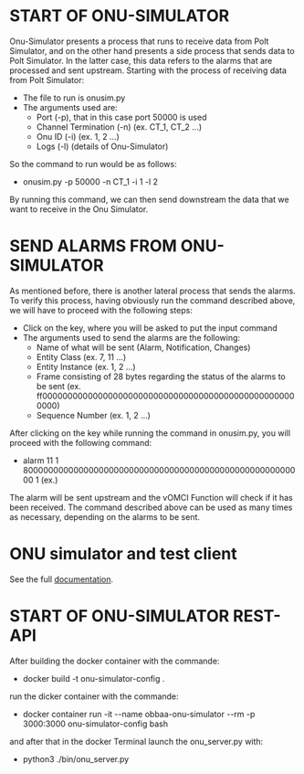 # START OF ONU-SIMULATOR

Onu-Simulator presents a process that runs to receive data from Polt Simulator, and on the other hand presents a side process that sends data to Polt Simulator. In the latter case, this data refers to the alarms that are processed and sent upstream.
Starting with the process of receiving data from Polt Simulator:
- The file to run is onusim.py
- The arguments used are:
   - Port (-p), that in this case port 50000 is used
   - Channel Termination (-n) (ex. CT_1, CT_2 ...)
   - Onu ID (-i) (ex. 1, 2 ...)
   - Logs (-l) (details of Onu-Simulator)

So the command to run would be as follows:

- onusim.py -p 50000 -n CT_1 -i 1 -l 2

By running this command, we can then send downstream the data that we want to receive in the Onu Simulator.

# SEND ALARMS FROM ONU-SIMULATOR

As mentioned before, there is another lateral process that sends the alarms. To verify this process, having obviously run the command described above, we will have to proceed with the following steps:
- Click on the <enter> key, where you will be asked to put the input command
- The arguments used to send the alarms are the following:
    - Name of what will be sent (Alarm, Notification, Changes)
    - Entity Class (ex. 7, 11 ...)
    - Entity Instance (ex. 1, 2 ...)
    - Frame consisting of 28 bytes regarding the status of the alarms to be sent (ex. ff000000000000000000000000000000000000000000000000000000)
    - Sequence Number (ex. 1, 2 ...)

After clicking on the <enter> key while running the command in onusim.py, you will proceed with the following command:

- alarm 11 1 80000000000000000000000000000000000000000000000000000000 1 (ex.)

The alarm will be sent upstream and the vOMCI Function will check if it has been received. The command described above can be used as many times as necessary, depending on the alarms to be sent.

# ONU simulator and test client
See the full [documentation](docs/html/index.html).

# START OF ONU-SIMULATOR REST-API
After building the docker container with the commande:
- docker build -t onu-simulator-config .

run the dicker container with the commande:
- docker container run -it --name obbaa-onu-simulator --rm -p 3000:3000 onu-simulator-config bash

and after that in the docker Terminal launch the onu_server.py with:
- python3 ./bin/onu_server.py